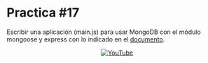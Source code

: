 # Practica #17
Escribir una aplicación (main.js) para usar MongoDB con el módulo mongoose y express con lo indicado en el [documento](https://classroom.google.com/u/1/c/Mjc1NzA4MzQ3Njgy/a/MzUzMjA0OTAwOTg0/details).

<p align="center"><a href="https://www.youtube.com/watch?v=Imwk0HtEuGY"><img src=https://img.youtube.com/vi/Imwk0HtEuGY/0.jpg alt="YouTube"/></a></p>